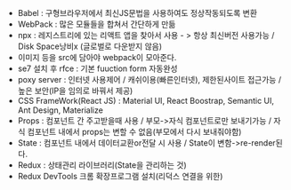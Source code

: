 - Babel : 구형브라우저에서 최신JS문법을 사용하여도 정상작동되도록 변환
- WebPack : 많은 모듈들을 합쳐서 간단하게 만듦
- npx : 레지스트리에 있는 리액트 앱을 찾아서 사용 - > 항상 최신버전 사용가능 / Disk Space낭비x (글로벌로 다운받지 않음)
- 이미지 등을 src에 담아야 webpack이 모아준다.
- se7 설치 후 rfce : 기본 fuuction form 자동완성
- poxy server : 인터넷 사용제어 / 캐쉬이용(빠른인터넷), 제한된사이트 접근가능 / 높은 보안(IP을 임의로 바꿔서 제공)
- CSS FrameWork(React JS) : Material UI, React Boostrap, Semantic UI, Ant Design, Materialize
- Props : 컴포넌트 간 주고받을때 사용 / 부모->자식 컴포넌트로만 보내기가능 / 자식 컴포넌트 내에서 props는 변할 수 없음(부모에서 다시 보내줘야함)
- State : 컴포넌트 내에서 데이터교환or전달 시 사용 / State이 변함->re-render된다.
- Redux : 상태관리 라이브러리(State을 관리하는 것)
- Redux DevTools 크롬 확장프로그램 설치(리덕스 연결을 위한)
